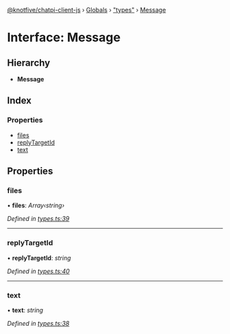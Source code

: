 [@knotfive/chatpi-client-js](../README.md) › [Globals](../globals.md) › ["types"](../modules/_types_.md) › [Message](_types_.message.md)

# Interface: Message

## Hierarchy

* **Message**

## Index

### Properties

* [files](_types_.message.md#files)
* [replyTargetId](_types_.message.md#replytargetid)
* [text](_types_.message.md#text)

## Properties

###  files

• **files**: *Array‹string›*

*Defined in [types.ts:39](https://github.com/ArcQ/chatpi/blob/a1985e7/clients/js/chatpi-client/src/types.ts#L39)*

___

###  replyTargetId

• **replyTargetId**: *string*

*Defined in [types.ts:40](https://github.com/ArcQ/chatpi/blob/a1985e7/clients/js/chatpi-client/src/types.ts#L40)*

___

###  text

• **text**: *string*

*Defined in [types.ts:38](https://github.com/ArcQ/chatpi/blob/a1985e7/clients/js/chatpi-client/src/types.ts#L38)*

